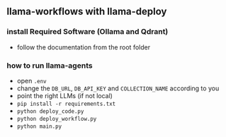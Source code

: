## llama-workflows with llama-deploy

### install Required Software (Ollama and Qdrant)
- follow the documentation from the root folder

### how to run llama-agents
- open `.env`
- change the `DB_URL`, `DB_API_KEY` and `COLLECTION_NAME` according to you
- point the right LLMs (if not local)
- `pip install -r requirements.txt`
- `python deploy_code.py`
- `python deploy_workflow.py`
- `python main.py`

